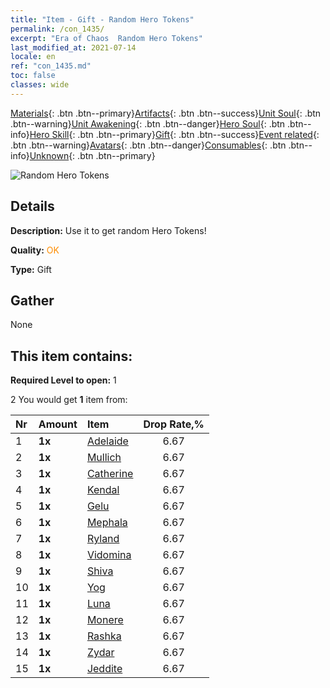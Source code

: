 ```yaml
---
title: "Item - Gift - Random Hero Tokens"
permalink: /con_1435/
excerpt: "Era of Chaos  Random Hero Tokens"
last_modified_at: 2021-07-14
locale: en
ref: "con_1435.md"
toc: false
classes: wide
---
```

 [Materials](/Items/){: .btn .btn--primary}[Artifacts](/Items/Artifacts/){: .btn .btn--success}[Unit Soul](/Items/UnitSoul/){: .btn .btn--warning}[Unit Awakening](/Items/UnitAwakening/){: .btn .btn--danger}[Hero Soul](/Items/HeroSoul/){: .btn .btn--info}[Hero Skill](/Items/HeroSkill/){: .btn .btn--primary}[Gift](/Items/Gift/){: .btn .btn--success}[Event related](/Items/Events/){: .btn .btn--warning}[Avatars](/Items/Avatars/){: .btn .btn--danger}[Consumables](/Items/Consumables/){: .btn .btn--info}[Unknown](/Items/Unknown/){: .btn .btn--primary}

 ![Random Hero Tokens](/images/t/i_907049.png)

## Details
 **Description:** Use it to get random Hero Tokens!

 **Quality:** <span style="color: #FF8C00">OK</span>

 **Type:** Gift

## Gather

  None

## This item contains:

 **Required Level to open:** 1

 2 You would get **1** item  from:

  | Nr | Amount |     Item    | Drop Rate,% |
  |:---|:-------|:------------|:---------:|
  | 1 |  **1x** | [Adelaide](/Items/her_359/) | 6.67 | 
  | 2 |  **1x** | [Mullich](/Items/her_360/) | 6.67 | 
  | 3 |  **1x** | [Catherine](/Items/her_361/) | 6.67 | 
  | 4 |  **1x** | [Kendal](/Items/her_363/) | 6.67 | 
  | 5 |  **1x** | [Gelu](/Items/her_366/) | 6.67 | 
  | 6 |  **1x** | [Mephala](/Items/her_367/) | 6.67 | 
  | 7 |  **1x** | [Ryland](/Items/her_368/) | 6.67 | 
  | 8 |  **1x** | [Vidomina](/Items/her_372/) | 6.67 | 
  | 9 |  **1x** | [Shiva](/Items/her_376/) | 6.67 | 
  | 10 |  **1x** | [Yog](/Items/her_377/) | 6.67 | 
  | 11 |  **1x** | [Luna](/Items/her_378/) | 6.67 | 
  | 12 |  **1x** | [Monere](/Items/her_379/) | 6.67 | 
  | 13 |  **1x** | [Rashka](/Items/her_384/) | 6.67 | 
  | 14 |  **1x** | [Zydar](/Items/her_385/) | 6.67 | 
  | 15 |  **1x** | [Jeddite](/Items/her_391/) | 6.67 | 
